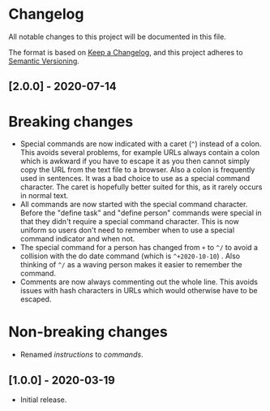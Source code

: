 # Changelog
All notable changes to this project will be documented in this file.

The format is based on [Keep a Changelog](https://keepachangelog.com/en/1.0.0/),
and this project adheres to [Semantic Versioning](https://semver.org/spec/v2.0.0.html).

## [2.0.0] - 2020-07-14

# Breaking changes
* Special commands are now indicated with a caret (`^`) instead of a colon. This avoids several problems, for example URLs always contain a colon which is awkward if you have to escape it as you then cannot simply copy the URL from the text file to a browser. Also a colon is frequently used in sentences. It was a bad choice to use as a special command character. The caret is hopefully better suited for this, as it rarely occurs in normal text.
* All commands are now started with the special command character. Before the "define task" and "define person" commands were special in that they didn't require a special command character. This is now uniform so users don't need to remember when to use a special command indicator and when not.
* The special command for a person has changed from `+` to `^/` to avoid a collision with the do date command (which is `^+2020-10-10`) . Also thinking of `^/` as a waving person makes it easier to remember the command.
* Comments are now always commenting out the whole line. This avoids issues with hash characters in URLs which would otherwise have to be escaped.

# Non-breaking changes
* Renamed _instructions_ to _commands_.

## [1.0.0] - 2020-03-19
* Initial release.
